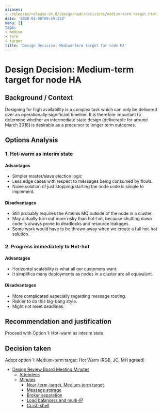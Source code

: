 ```yaml
---
aliases:
- /releases/release-V4.0/design/hadr/decisions/medium-term-target.html
date: '2020-01-08T09:59:25Z'
menu: []
tags:
- medium
- term
- target
title: 'Design Decision: Medium-term target for node HA'
---
```



# Design Decision: Medium-term target for node HA


## Background / Context

Designing for high availability is a complex task which can only be delivered over an operationally-significant
timeline. It is therefore important to determine whether an intermediate state design (deliverable for around March
2018) is desirable as a precursor to longer term outcomes.


## Options Analysis


### 1. Hot-warm as interim state


#### Advantages


* Simpler master/slave election logic
* Less edge cases with respect to messages being consumed by flows.
* Naive solution of just stopping/starting the node code is simple to implement.


#### Disadvantages


* Still probably requires the Artemis MQ outside of the node in a cluster.
* May actually turn out more risky than hot-hot, because shutting down code is always prone to deadlocks and resource leakages.
* Some work would have to be thrown away when we create a full hot-hot solution.


### 2. Progress immediately to Hot-hot


#### Advantages


* Horizontal scalability is what all our customers want.
* It simplifies many deployments as nodes in a cluster are all equivalent.


#### Disadvantages


* More complicated especially regarding message routing.
* Riskier to do this big-bang style.
* Might not meet deadlines.


## Recommendation and justification

Proceed with Option 1: Hot-warm as interim state.


## Decision taken

Adopt option 1: Medium-term target: Hot Warm (RGB, JC, MH agreed)



* [Design Review Board Meeting Minutes](drb-meeting-20171116.md)
    * [Attendees](drb-meeting-20171116.md#attendees)
    * [Minutes](drb-meeting-20171116.md#minutes)
        * [Near-term-target, Medium-term target](drb-meeting-20171116.md#near-term-target-medium-term-target)
        * [Message storage](drb-meeting-20171116.md#id1)
        * [Broker separation](drb-meeting-20171116.md#id2)
        * [Load balancers and multi-IP](drb-meeting-20171116.md#id3)
        * [Crash shell](drb-meeting-20171116.md#id4)








